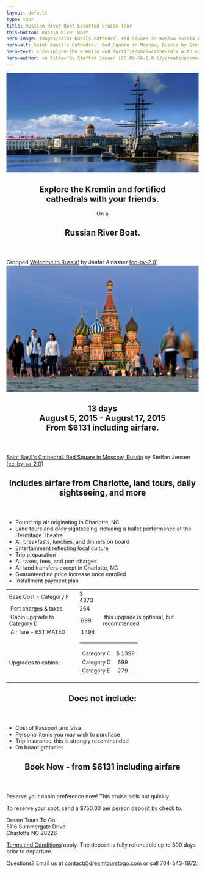 ```yaml
---
layout: default
type: tour
title: Russian River Boat Escorted Cruise Tour
this-button: Russia River Boat
hero-image: images/saint-basils-cathedral-red-square-in-moscow-russia-by-steffan-jensen-cc-by-sa-20.jpg
hero-alt: Saint Basil's Cathedral. Red Square in Moscow, Russia by Steffan Jensen on Flickr, cc-by-sa-2.0
hero-text: <h2>Explore the Kremlin and fortified<br/>cathedrals with your friends.</h2>On a <h2>Russian River Boat.</h2>
hero-author: <a title="By Steffan Jensen [CC-BY-SA-2.0 (//creativecommons.org/licenses/by-sa/2.0)], via Flickr" href="//flic.kr/p/nsHhyB">Saint Basil's Cathedral. Red Square in Moscow, Russia</a> by Steffan Jensen &#91;<a href="//creativecommons.org/licenses/by-sa/2.0">cc-by-sa-2.0</a>&#93;
---
```

<div id="p2" class="page">
<div class="picture-book-page-image">
<img src="images/welcome-to-russia-by-jaafar-alnasser-on-flickr-cc-by-2.0.jpg" alt="Welcome to Russia! by Jaafar Alnasser on Flickr, cc-by-2.0"/>
</div>
<div class="picture-book-page-text">
<header>
<h2>Explore the Kremlin and fortified<br/>cathedrals with your friends.</h2>
On a
<h2>Russian River Boat.</h2>
</header>
</div>
<div class="picture-book-page-image-author">
Cropped <a title="By Jaafar Alnasser [CC-BY-2.0 (//creativecommons.org/licenses/by/2.0)], via Flickr" href="//www.flickr.com/photos/71011448@N08/14256154431">Welcome to Russia!</a> by Jaafar Alnasser &#91;<a href="//creativecommons.org/licenses/by/2.0">cc-by-2.0</a>&#93;
</div>
</div>

<div id="p2" class="page">
<div class="picture-book-page-image">
<img src="images/saint-basils-cathedral-red-square-in-moscow-russia-by-steffan-jensen-cc-by-sa-20.jpg" alt="'Saint Basil's Cathedral. Red Square in Moscow, Russia' by Steffan Jensen on Flickr, cc-by-sa-2.0"/>
</div>
<div class="picture-book-page-text">
<header>
<h2>
13 days<br/>
August 5, 2015 - August 17, 2015<br/>
From $6131 including airfare.
</h2>
</header>
</div>
<div class="picture-book-page-image-author">
<a title="By Steffan Jensen [CC-BY-SA-2.0 (//creativecommons.org/licenses/by-sa/2.0)], via Flickr" href="//flic.kr/p/nsHhyB">Saint Basil's Cathedral. Red Square in Moscow, Russia</a> by Steffan Jensen &#91;<a href="//creativecommons.org/licenses/by-sa/2.0">cc-by-sa-2.0</a>&#93;
</div>
</div>

<div class="on-white">
<header>
<h2>Includes airfare from Charlotte, land tours, daily sightseeing, and more</h2>
</header>
<p>
<ul>
<li>Round trip air originating in Charlotte, NC</li>
<li>Land tours and daily sightseeing including a ballet performance at the Hermitage Theatre</li>
<li>All breakfasts, lunches, and dinners on board</li>
<li>Entertainment reflecting local culture</li>
<li>Trip preparation</li>
<li>All taxes, fees, and port charges</li>
<li>All land transfers except in Charlotte, NC</li>
<li>Guaranteed no price increase once enrolled</li>
<li>Installment payment plan</li>
</ul>
</p>

<div class="align-right">
<p>
<table>
<tbody>
<tr>
<td>Base Cost - Category F</td>
<td>$ 4373</td>
<td>&nbsp;</td>
</tr>
<tr>
<td >&nbsp;Port charges &amp; taxes</td>
<td >264<br>
</td>
<td >&nbsp;</td>
</tr>
<tr>
<td >&nbsp;Cabin upgrade to Category D</td>
<td >&nbsp;699</td>
<td >&nbsp;this upgrade is optional, but recommended</td>
</tr>
<tr>
<td >&nbsp;Air fare - ESTIMATED</td>
<td >&nbsp;1494</td>
<td >&nbsp;</td>
</tr>
<tr>
<td >&nbsp;<br>
Upgrades to cabins:</td>
<td colspan="2">
<table >
<tbody>
<tr>
<td >&nbsp;<br>
Category C</td>
<td >&nbsp;<br>
$ 1399</td>
</tr>
<tr>
<td >Category D</td>
<td >&nbsp;699</td>
</tr>
<tr>
<td >Category E</td>
<td >&nbsp;279</td>
</tr>
</tbody>
</table>
</td>
</tr>
</tbody>
</table>
</p>
</div>

<header>
<h2>Does not include:</h2>
</header>
<ul>
<li>Cost of Passport and Visa</li>
<li>Personal items you may wish to purchase</li>
<li>Trip insurance-this is strongly recommended</li>
<li>On board gratuities</li>
</ul>
<div class="heading-spacer" id="book-now">
<div class="heading-spacer-first-element">
<header>
<h2><div class="action-text">Book Now - from $6131 including airfare</div></h2>
</header>

<p>Reserve your cabin preference now! This cruise sells out quickly.</p>

<p>To reserve your spot, send a $750.00 per person deposit by check to:</p>

<p>
Dream Tours To Go<br/>
5116 Summergate Drive<br/>
Charlotte NC 28226
</p>

<p><a href="terms-conditions.html">Terms and Conditions</a> apply. The deposit is fully refundable up to 300 days prior to departure.</p>

<p>Questions? Email us at <a href="mailto:contact@dreamtourstogo.com">contact@dreamtourstogo.com</a> or call 704-543-1972.</p>
</div>
</div>
</div>
